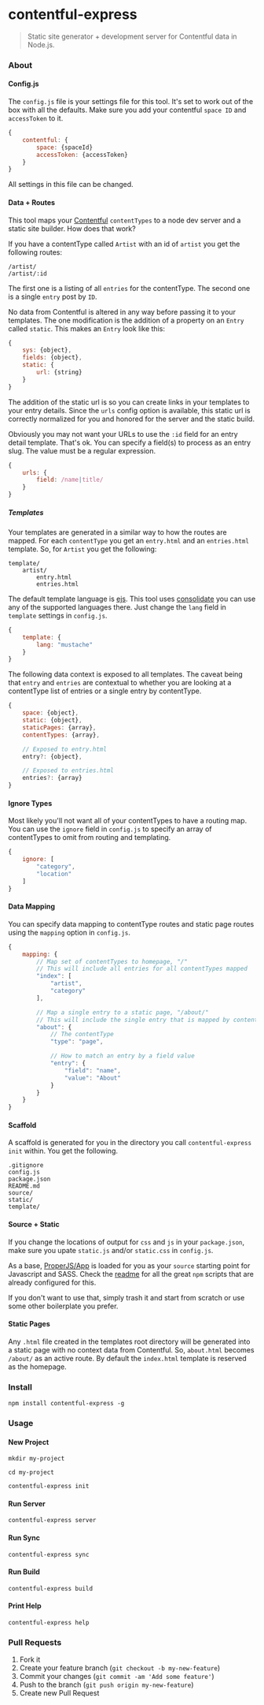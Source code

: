 contentful-express
==================

> Static site generator + development server for Contentful data in Node.js.



### About



#### Config.js
The `config.js` file is your settings file for this tool. It's set to work out of the box with all the defaults. Make sure you add your contentful `space ID` and `accessToken` to it.

```javascript
{
    contentful: {
        space: {spaceId}
        accessToken: {accessToken}
    }
}
```

All settings in this file can be changed.



#### Data + Routes
This tool maps your [Contentful](https://www.contentful.com/) `contentTypes` to a node dev server and a static site builder. How does that work?

If you have a contentType called `Artist` with an id of `artist` you get the following routes:

```shell
/artist/
/artist/:id
```

The first one is a listing of all `entries` for the contentType. The second one is a single `entry` post by `ID`.

No data from Contentful is altered in any way before passing it to your templates. The one modification is the addition of a property on an `Entry` called `static`. This makes an `Entry` look like this:

```javascript
{
    sys: {object},
    fields: {object},
    static: {
        url: {string}
    }
}
```

The addition of the static url is so you can create links in your templates to your entry details. Since the `urls` config option is available, this static url is correctly normalized for you and honored for the server and the static build.

Obviously you may not want your URLs to use the `:id` field for an entry detail template. That's ok. You can specify a field(s) to process as an entry slug. The value must be a regular expression.

```javascript
{
    urls: {
        field: /name|title/
    }
}
```



##### Templates
Your templates are generated in a similar way to how the routes are mapped. For each `contentType` you get an `entry.html` and an `entries.html` template. So, for `Artist` you get the following:

```shell
template/
    artist/
        entry.html
        entries.html
```

The default template language is [ejs](https://github.com/tj/ejs). This tool uses [consolidate](https://www.npmjs.com/package/consolidate) you can use any of the supported languages there. Just change the `lang` field in `template` settings in `config.js`.

```javascript
{
    template: {
        lang: "mustache"
    }
}
```

The following data context is exposed to all templates. The caveat being that `entry` and `entries` are contextual to whether you are looking at a contentType list of entries or a single entry by contentType.

```javascript
{
    space: {object},
    static: {object},
    staticPages: {array},
    contentTypes: {array},

    // Exposed to entry.html
    entry?: {object},

    // Exposed to entries.html
    entries?: {array}
}
```



#### Ignore Types
Most likely you'll not want all of your contentTypes to have a routing map. You can use the `ignore` field in `config.js` to specify an array of contentTypes to omit from routing and templating.

```javascript
{
    ignore: [
        "category",
        "location"
    ]
}
```



#### Data Mapping
You can specify data mapping to contentType routes and static page routes using the `mapping` option in `config.js`.

```javascript
{
    mapping: {
        // Map set of contentTypes to homepage, "/"
        // This will include all entries for all contentTypes mapped
        "index": [
            "artist",
            "category"
        ],

        // Map a single entry to a static page, "/about/"
        // This will include the single entry that is mapped by contentType
        "about": {
            // The contentType
            "type": "page",

            // How to match an entry by a field value
            "entry": {
                "field": "name",
                "value": "About"
            }
        }
    }
}
```



#### Scaffold
A scaffold is generated for you in the directory you call `contentful-express init` within. You get the following.


```shell
.gitignore
config.js
package.json
README.md
source/
static/
template/
```



#### Source + Static
If you change the locations of output for `css` and `js` in your `package.json`, make sure you upate `static.js` and/or `static.css` in `config.js`.

As a base, [ProperJS/App](https://github.com/ProperJS/App) is loaded for you as your `source` starting point for Javascript and SASS. Check the [readme](https://github.com/ProperJS/App#workflow) for all the great `npm` scripts that are already configured for this.

If you don't want to use that, simply trash it and start from scratch or use some other boilerplate you prefer.



#### Static Pages
Any `.html` file created in the templates root directory will be generated into a static page with no context data from Contentful. So, `about.html` becomes `/about/` as an active route. By default the `index.html` template is reserved as the homepage.




### Install
```shell
npm install contentful-express -g
```



### Usage

#### New Project
```shell
mkdir my-project

cd my-project

contentful-express init
```



#### Run Server
```shell
contentful-express server
```



#### Run Sync
```shell
contentful-express sync
```



#### Run Build
```shell
contentful-express build
```



#### Print Help
```shell
contentful-express help
```



### Pull Requests
1. Fork it
2. Create your feature branch (`git checkout -b my-new-feature`)
3. Commit your changes (`git commit -am 'Add some feature'`)
4. Push to the branch (`git push origin my-new-feature`)
5. Create new Pull Request

